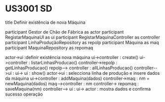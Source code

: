 # US3001 SD
title Definir existência de nova Máquina

participant Gestor de Chão de Fábrica as actor
participant RegistarMaquinaUI as ui
participant RegistarMaquinaController as controller
participant LinhaProduçãoRepository as repolp
participant Máquina as maq
participant MaquinaRepository as repomaq

actor->ui :definir existência nova máquina
ui->controller : create()
ui->controller : listarLinhasProducao()
controller->repolp : getLinhasProducao()
repolp--> controller : allLinhasProducao()
controller-->ui : 
ui-> ui : show()
actor->ui :  selecciona linha de produção e insere dados da máquina
ui->controller : addMaquina(dados)
controller->maq : nm = newMaquina(dados)
maq-->controller : nm
controller-> repomaq : saveMaquina(nm)
controller--> ui : 
ui-> actor : mostra dados e confirma sucesso operação